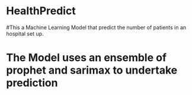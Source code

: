 # HealthPredict
#This a Machine Learning Model that predict the number of patients in an hospital set up.
# The Model uses an ensemble of prophet and sarimax to undertake prediction

